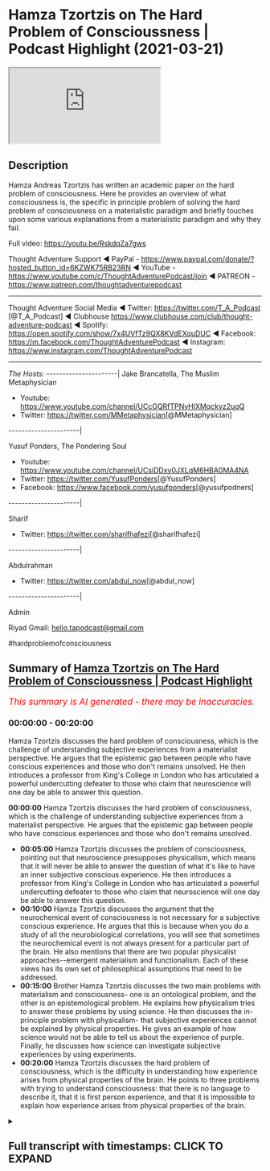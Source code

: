 # Hamza Tzortzis on The Hard Problem of Conscioussness | Podcast Highlight (2021-03-21)

<iframe loading='lazy' src='https://www.youtube.com/embed/zwDd2UNm9lE'></iframe>

## Description

Hamza Andreas Tzortzis has written an academic paper on the hard problem of consciousness. Here he provides an overview of what consciousness is, the specific in principle problem of solving the hard problem of consciousness on a materialistic paradigm and briefly touches upon some various explanations from a materialistic paradigm and why they fail.

Full video: https://youtu.be/RskdqZa7gws


Thought Adventure Support
◄ PayPal - https://www.paypal.com/donate/?hosted_button_id=6KZWK75RB23RN 
◄ YouTube - https://www.youtube.com/c/ThoughtAdventurePodcast/join
◄ PATREON - https://www.patreon.com/thoughtadventurepodcast
____________________________________________________________________

Thought Adventure Social Media
◄ Twitter: https://twitter.com/T_A_Podcast​​ [@T_A_Podcast]
◄ Clubhouse https://www.clubhouse.com/club/thought-adventure-podcast
◄ Spotify: https://open.spotify.com/show/7x4UVfTz9QX8KVdEXquDUC
◄ Facebook: https://m.facebook.com/ThoughtAdventurePodcast
◄ Instagram: https://www.instagram.com/ThoughtAdventurePodcast​

----------------------------------------------------------------

*The Hosts:*
----------------------|
Jake Brancatella, The Muslim Metaphysician

- Youtube: https://www.youtube.com/channel/UCcGQRfTPNyHlXMqckvz2uqQ
- Twitter:  https://twitter.com/MMetaphysician​​ [@MMetaphysician]

----------------------|

Yusuf Ponders, The Pondering Soul

- Youtube: https://www.youtube.com/channel/UCsiDDxy0JXLqM6HBA0MA4NA
- Twitter: https://twitter.com/YusufPonders​​ [@YusufPonders]
- Facebook: https://www.facebook.com/yusufponders​ [@yusufpodners]

----------------------|

Sharif

- Twitter: https://twitter.com/sharifhafezi​​ [@sharifhafezi]

----------------------|

Abdulrahman

- Twitter: https://twitter.com/abdul_now​ [@abdul_now]

----------------------|

Admin

Riyad 
Gmail: hello.tapodcast@gmail.com


#hardproblemofconsciousness

## Summary of [Hamza Tzortzis on The Hard Problem of Conscioussness | Podcast Highlight](https://www.youtube.com/watch?v=zwDd2UNm9lE)


*<span style="color:red; font-size:125%">This summary is AI generated - there may be inaccuracies</span>. [](/)*

### <a onclick="modifyYTiframeseektime('0')">00:00:00</a> - <a onclick="modifyYTiframeseektime('1200')">00:20:00</a>

Hamza Tzortzis discusses the hard problem of consciousness, which is the challenge of understanding subjective experiences from a materialist perspective. He argues that the epistemic gap between people who have conscious experiences and those who don't remains unsolved. He then introduces a professor from King's College in London who has articulated a powerful undercutting defeater to those who claim that neuroscience will one day be able to answer this question.

**<a onclick="modifyYTiframeseektime('0')">00:00:00</a>** Hamza Tzortzis discusses the hard problem of consciousness, which is the challenge of understanding subjective experiences from a materialist perspective. He argues that the epistemic gap between people who have conscious experiences and those who don't remains unsolved.
* **<a onclick="modifyYTiframeseektime('300')">00:05:00</a>** Hamza Tzortzis discusses the problem of consciousness, pointing out that neuroscience presupposes physicalism, which means that it will never be able to answer the question of what it's like to have an inner subjective conscious experience. He then introduces a professor from King's College in London who has articulated a powerful undercutting defeater to those who claim that neuroscience will one day be able to answer this question.
* **<a onclick="modifyYTiframeseektime('600')">00:10:00</a>** Hamza Tzortzis discusses the argument that the neurochemical event of consciousness is not necessary for a subjective conscious experience. He argues that this is because when you do a study of all the neurobiological correlations, you will see that sometimes the neurochemical event is not always present for a particular part of the brain. He also mentions that there are two popular physicalist approaches--emergent materialism and functionalism. Each of these views has its own set of philosophical assumptions that need to be addressed.
* **<a onclick="modifyYTiframeseektime('900')">00:15:00</a>** Brother Hamza Tzortzis discusses the two main problems with materialism and consciousness- one is an ontological problem, and the other is an epistemological problem. He explains how physicalism tries to answer these problems by using science. He then discusses the in-principle problem with physicalism- that subjective experiences cannot be explained by physical properties. He gives an example of how science would not be able to tell us about the experience of purple. Finally, he discusses how science can investigate subjective experiences by using experiments.
* **<a onclick="modifyYTiframeseektime('1200')">00:20:00</a>** Hamza Tzortzis discusses the hard problem of consciousness, which is the difficulty in understanding how experience arises from physical properties of the brain. He points to three problems with trying to understand consciousness: that there is no language to describe it, that it is first person experience, and that it is impossible to explain how experience arises from physical properties of the brain.

<details><summary><h2>Full transcript with timestamps: CLICK TO EXPAND</h2></summary>

<a onclick="modifyYTiframeseektime('8')">0:00:08</a> okay good thanks for the introduction  
<a onclick="modifyYTiframeseektime('10')">0:00:10</a> jake well i bless you all just ask me  
<a onclick="modifyYTiframeseektime('12')">0:00:12</a> for the opportunity  
<a onclick="modifyYTiframeseektime('19')">0:00:19</a> i wrote a book called the divine reality  
<a onclick="modifyYTiframeseektime('21')">0:00:21</a> and  
<a onclick="modifyYTiframeseektime('23')">0:00:23</a> i did an m.a in philosophy  
<a onclick="modifyYTiframeseektime('26')">0:00:26</a> my dissertation was on the heart problem  
<a onclick="modifyYTiframeseektime('28')">0:00:28</a> of consciousness  
<a onclick="modifyYTiframeseektime('30')">0:00:30</a> and other bits and pieces and i'm  
<a onclick="modifyYTiframeseektime('32')">0:00:32</a> continuing my postgraduate research at  
<a onclick="modifyYTiframeseektime('34')">0:00:34</a> the university of london  
<a onclick="modifyYTiframeseektime('36')">0:00:36</a> and i have a particularly interesting  
<a onclick="modifyYTiframeseektime('37')">0:00:37</a> consciousness because  
<a onclick="modifyYTiframeseektime('40')">0:00:40</a> i had a bit of an issue when i was i was  
<a onclick="modifyYTiframeseektime('42')">0:00:42</a> around i don't know maybe 11 or 12  
<a onclick="modifyYTiframeseektime('44')">0:00:44</a> years old i had this kind of  
<a onclick="modifyYTiframeseektime('47')">0:00:47</a> existential crisis not from the point of  
<a onclick="modifyYTiframeseektime('49')">0:00:49</a> view of meaning or the point of view of  
<a onclick="modifyYTiframeseektime('51')">0:00:51</a> um you know purpose and life it was more  
<a onclick="modifyYTiframeseektime('55')">0:00:55</a> on it was more a form of solipsism which  
<a onclick="modifyYTiframeseektime('58')">0:00:58</a> was  
<a onclick="modifyYTiframeseektime('59')">0:00:59</a> i had a realization just dawned on me  
<a onclick="modifyYTiframeseektime('62')">0:01:02</a> that  
<a onclick="modifyYTiframeseektime('63')">0:01:03</a> i was the only one aware of my own  
<a onclick="modifyYTiframeseektime('66')">0:01:06</a> conscious awareness  
<a onclick="modifyYTiframeseektime('67')">0:01:07</a> and i wasn't aware of other people's  
<a onclick="modifyYTiframeseektime('69')">0:01:09</a> conscious awareness at the same time  
<a onclick="modifyYTiframeseektime('72')">0:01:12</a> that i'm aware of my own awareness  
<a onclick="modifyYTiframeseektime('74')">0:01:14</a> [Laughter]  
<a onclick="modifyYTiframeseektime('76')">0:01:16</a> that might be a bit confusing but that  
<a onclick="modifyYTiframeseektime('78')">0:01:18</a> was extremely lonely  
<a onclick="modifyYTiframeseektime('80')">0:01:20</a> it was it just dawned on me it was such  
<a onclick="modifyYTiframeseektime('82')">0:01:22</a> a lonely thing  
<a onclick="modifyYTiframeseektime('83')">0:01:23</a> that i i think i started crying i'll get  
<a onclick="modifyYTiframeseektime('86')">0:01:26</a> slightly you know  
<a onclick="modifyYTiframeseektime('86')">0:01:26</a> contextually depressed because i felt  
<a onclick="modifyYTiframeseektime('90')">0:01:30</a> like i was maybe the only one who really  
<a onclick="modifyYTiframeseektime('92')">0:01:32</a> exists  
<a onclick="modifyYTiframeseektime('93')">0:01:33</a> right now people may not empathize with  
<a onclick="modifyYTiframeseektime('95')">0:01:35</a> this at all because they haven't had  
<a onclick="modifyYTiframeseektime('97')">0:01:37</a> this experience  
<a onclick="modifyYTiframeseektime('98')">0:01:38</a> thank god but some people just have  
<a onclick="modifyYTiframeseektime('101')">0:01:41</a> those experiences and i think that was  
<a onclick="modifyYTiframeseektime('102')">0:01:42</a> the kind of  
<a onclick="modifyYTiframeseektime('103')">0:01:43</a> emotional existential driver  
<a onclick="modifyYTiframeseektime('106')">0:01:46</a> in order for me to try and explore the  
<a onclick="modifyYTiframeseektime('108')">0:01:48</a> whole topic of consciousness a little  
<a onclick="modifyYTiframeseektime('110')">0:01:50</a> bit more  
<a onclick="modifyYTiframeseektime('111')">0:01:51</a> and that's why i was very fascinated  
<a onclick="modifyYTiframeseektime('113')">0:01:53</a> with the hard problem of consciousness  
<a onclick="modifyYTiframeseektime('115')">0:01:55</a> now  
<a onclick="modifyYTiframeseektime('116')">0:01:56</a> as many of you may know or not know the  
<a onclick="modifyYTiframeseektime('118')">0:01:58</a> hard problem of consciousness  
<a onclick="modifyYTiframeseektime('120')">0:02:00</a> in the philosophy of the mind is really  
<a onclick="modifyYTiframeseektime('123')">0:02:03</a> based on two key  
<a onclick="modifyYTiframeseektime('124')">0:02:04</a> questions people think it's only one  
<a onclick="modifyYTiframeseektime('126')">0:02:06</a> question but in actual fact is two key  
<a onclick="modifyYTiframeseektime('127')">0:02:07</a> questions  
<a onclick="modifyYTiframeseektime('129')">0:02:09</a> the first key question is what is it  
<a onclick="modifyYTiframeseektime('131')">0:02:11</a> like for a particular  
<a onclick="modifyYTiframeseektime('132')">0:02:12</a> organism to have a in a subjective  
<a onclick="modifyYTiframeseektime('135')">0:02:15</a> conscious experience  
<a onclick="modifyYTiframeseektime('136')">0:02:16</a> okay so i know i have inner subject of  
<a onclick="modifyYTiframeseektime('139')">0:02:19</a> conscious experiences  
<a onclick="modifyYTiframeseektime('141')">0:02:21</a> and i know what it's like for me to have  
<a onclick="modifyYTiframeseektime('142')">0:02:22</a> a hot chocolate on a sunday looking at  
<a onclick="modifyYTiframeseektime('144')">0:02:24</a> the sunset  
<a onclick="modifyYTiframeseektime('146')">0:02:26</a> but what about jake's in a subjective  
<a onclick="modifyYTiframeseektime('148')">0:02:28</a> conscious experience  
<a onclick="modifyYTiframeseektime('150')">0:02:30</a> can i know what it's like for jake to  
<a onclick="modifyYTiframeseektime('152')">0:02:32</a> have a hot chocolate on a sunday  
<a onclick="modifyYTiframeseektime('154')">0:02:34</a> looking at the sunset no i just have my  
<a onclick="modifyYTiframeseektime('157')">0:02:37</a> own  
<a onclick="modifyYTiframeseektime('158')">0:02:38</a> now it's subjectivity for sure  
<a onclick="modifyYTiframeseektime('161')">0:02:41</a> however it is a first person fact no one  
<a onclick="modifyYTiframeseektime('164')">0:02:44</a> can deny the fact that they  
<a onclick="modifyYTiframeseektime('166')">0:02:46</a> have an awareness of their own awareness  
<a onclick="modifyYTiframeseektime('168')">0:02:48</a> or they are  
<a onclick="modifyYTiframeseektime('170')">0:02:50</a> undergoing or they're experiencing a a  
<a onclick="modifyYTiframeseektime('172')">0:02:52</a> form of phenomenal consciousness because  
<a onclick="modifyYTiframeseektime('174')">0:02:54</a> in the literature it's also called  
<a onclick="modifyYTiframeseektime('176')">0:02:56</a> known as phenomenality or phenomenal  
<a onclick="modifyYTiframeseektime('179')">0:02:59</a> experience which basically means  
<a onclick="modifyYTiframeseektime('181')">0:03:01</a> in a subjective conscious experience so  
<a onclick="modifyYTiframeseektime('183')">0:03:03</a> i may be able to  
<a onclick="modifyYTiframeseektime('184')">0:03:04</a> to describe my experience as warm  
<a onclick="modifyYTiframeseektime('188')">0:03:08</a> sweet beautiful and you may use exactly  
<a onclick="modifyYTiframeseektime('191')">0:03:11</a> the same words and we're thinking we're  
<a onclick="modifyYTiframeseektime('193')">0:03:13</a> talking about the same type of  
<a onclick="modifyYTiframeseektime('194')">0:03:14</a> inner subjective conscious experience  
<a onclick="modifyYTiframeseektime('196')">0:03:16</a> but in actual fact we still wouldn't  
<a onclick="modifyYTiframeseektime('198')">0:03:18</a> know  
<a onclick="modifyYTiframeseektime('199')">0:03:19</a> why because words are vehicles to  
<a onclick="modifyYTiframeseektime('201')">0:03:21</a> meaning and meaning is like a reflection  
<a onclick="modifyYTiframeseektime('203')">0:03:23</a> a mirror of that inner subject of  
<a onclick="modifyYTiframeseektime('205')">0:03:25</a> conscious experience  
<a onclick="modifyYTiframeseektime('206')">0:03:26</a> so when i say warm and beautiful and  
<a onclick="modifyYTiframeseektime('209')">0:03:29</a> amazing i have a certain kind of  
<a onclick="modifyYTiframeseektime('212')">0:03:32</a> experience that backs that up that's  
<a onclick="modifyYTiframeseektime('214')">0:03:34</a> personal to me but that doesn't  
<a onclick="modifyYTiframeseektime('215')">0:03:35</a> necessarily mean  
<a onclick="modifyYTiframeseektime('217')">0:03:37</a> that jake has exactly the same type of  
<a onclick="modifyYTiframeseektime('219')">0:03:39</a> experience even though he's using the  
<a onclick="modifyYTiframeseektime('220')">0:03:40</a> same words  
<a onclick="modifyYTiframeseektime('221')">0:03:41</a> right so this is what you may call the  
<a onclick="modifyYTiframeseektime('224')">0:03:44</a> epistemic gap there's an epistemological  
<a onclick="modifyYTiframeseektime('226')">0:03:46</a> gap meaning there is a gap of knowledge  
<a onclick="modifyYTiframeseektime('229')">0:03:49</a> how do we bridge that gap under  
<a onclick="modifyYTiframeseektime('230')">0:03:50</a> materialism and by the way  
<a onclick="modifyYTiframeseektime('232')">0:03:52</a> when we use the word materialism and the  
<a onclick="modifyYTiframeseektime('234')">0:03:54</a> philosophy of the mind  
<a onclick="modifyYTiframeseektime('236')">0:03:56</a> it's used synonymously with physicalism  
<a onclick="modifyYTiframeseektime('238')">0:03:58</a> yes they have two different  
<a onclick="modifyYTiframeseektime('240')">0:04:00</a> histories however they really mean the  
<a onclick="modifyYTiframeseektime('243')">0:04:03</a> following  
<a onclick="modifyYTiframeseektime('244')">0:04:04</a> that consciousness can be reduced to  
<a onclick="modifyYTiframeseektime('247')">0:04:07</a> or is identical to physical processes  
<a onclick="modifyYTiframeseektime('251')">0:04:11</a> materialism historically used to talk  
<a onclick="modifyYTiframeseektime('253')">0:04:13</a> about uh  
<a onclick="modifyYTiframeseektime('254')">0:04:14</a> sorry materialism historically used to  
<a onclick="modifyYTiframeseektime('256')">0:04:16</a> talk about bits of matter  
<a onclick="modifyYTiframeseektime('258')">0:04:18</a> but in the philosophy of the mind in the  
<a onclick="modifyYTiframeseektime('259')">0:04:19</a> literature as far as i'm aware of it  
<a onclick="modifyYTiframeseektime('262')">0:04:22</a> that those two terms are used  
<a onclick="modifyYTiframeseektime('263')">0:04:23</a> synonymously and  
<a onclick="modifyYTiframeseektime('265')">0:04:25</a> they're used in the context that we've  
<a onclick="modifyYTiframeseektime('266')">0:04:26</a> just said that all  
<a onclick="modifyYTiframeseektime('269')">0:04:29</a> conscious consciousness can be reduced  
<a onclick="modifyYTiframeseektime('270')">0:04:30</a> to in some way or identical to  
<a onclick="modifyYTiframeseektime('273')">0:04:33</a> physical processes so that's the first  
<a onclick="modifyYTiframeseektime('275')">0:04:35</a> question of the hard problem  
<a onclick="modifyYTiframeseektime('276')">0:04:36</a> the second question is not an  
<a onclick="modifyYTiframeseektime('278')">0:04:38</a> epistemological question  
<a onclick="modifyYTiframeseektime('280')">0:04:40</a> it's not an epistemic question because  
<a onclick="modifyYTiframeseektime('281')">0:04:41</a> people a lot of the naturalists they say  
<a onclick="modifyYTiframeseektime('284')">0:04:44</a> oh you know we're going to bridge the  
<a onclick="modifyYTiframeseektime('285')">0:04:45</a> gap right we're going to bridge that gap  
<a onclick="modifyYTiframeseektime('288')">0:04:48</a> when we know the science when we learn  
<a onclick="modifyYTiframeseektime('289')">0:04:49</a> more science we'll bridge it  
<a onclick="modifyYTiframeseektime('291')">0:04:51</a> which i think is a huge fallacious  
<a onclick="modifyYTiframeseektime('292')">0:04:52</a> argument we could discuss later and  
<a onclick="modifyYTiframeseektime('294')">0:04:54</a> unpack it later  
<a onclick="modifyYTiframeseektime('295')">0:04:55</a> but the point here is they say we could  
<a onclick="modifyYTiframeseektime('297')">0:04:57</a> bridge the gap but they've misunderstood  
<a onclick="modifyYTiframeseektime('298')">0:04:58</a> the hard problem because the hard  
<a onclick="modifyYTiframeseektime('300')">0:05:00</a> problem is not just an epistemic issue  
<a onclick="modifyYTiframeseektime('302')">0:05:02</a> it's an ontological issue meaning the  
<a onclick="modifyYTiframeseektime('304')">0:05:04</a> source and nature of reality  
<a onclick="modifyYTiframeseektime('305')">0:05:05</a> so the second question is why and how do  
<a onclick="modifyYTiframeseektime('310')">0:05:10</a> phenomenal experiences meaning how and  
<a onclick="modifyYTiframeseektime('312')">0:05:12</a> why do inner subjective conscious  
<a onclick="modifyYTiframeseektime('314')">0:05:14</a> experiences arise  
<a onclick="modifyYTiframeseektime('316')">0:05:16</a> from neurobiological processes this is  
<a onclick="modifyYTiframeseektime('320')">0:05:20</a> has some epistemic issues but it's also  
<a onclick="modifyYTiframeseektime('322')">0:05:22</a> an ontological issue given the fact that  
<a onclick="modifyYTiframeseektime('324')">0:05:24</a> we  
<a onclick="modifyYTiframeseektime('324')">0:05:24</a> have a kind of first person fat sincere  
<a onclick="modifyYTiframeseektime('328')">0:05:28</a> sensation of what it's like to have in  
<a onclick="modifyYTiframeseektime('330')">0:05:30</a> the subject of conscious experiences and  
<a onclick="modifyYTiframeseektime('332')">0:05:32</a> we know  
<a onclick="modifyYTiframeseektime('333')">0:05:33</a> what kind of physical processes are  
<a onclick="modifyYTiframeseektime('336')">0:05:36</a> supposed to be because even according to  
<a onclick="modifyYTiframeseektime('337')">0:05:37</a> the naturalists physical processes are  
<a onclick="modifyYTiframeseektime('339')">0:05:39</a> what  
<a onclick="modifyYTiframeseektime('340')">0:05:40</a> they're blind and non-conscious what  
<a onclick="modifyYTiframeseektime('342')">0:05:42</a> does that mean let's unpack that  
<a onclick="modifyYTiframeseektime('344')">0:05:44</a> when we say physical processes are blind  
<a onclick="modifyYTiframeseektime('346')">0:05:46</a> it means there is no intentional force  
<a onclick="modifyYTiframeseektime('348')">0:05:48</a> directing them anywhere  
<a onclick="modifyYTiframeseektime('349')">0:05:49</a> when we say they're non-conscious we're  
<a onclick="modifyYTiframeseektime('351')">0:05:51</a> saying physical processes  
<a onclick="modifyYTiframeseektime('353')">0:05:53</a> do not have something called  
<a onclick="modifyYTiframeseektime('354')">0:05:54</a> intentionality i know that's a massive  
<a onclick="modifyYTiframeseektime('357')">0:05:57</a> issue in the philosophy of the mind  
<a onclick="modifyYTiframeseektime('360')">0:06:00</a> there's lots of ichthyolaf as they say  
<a onclick="modifyYTiframeseektime('361')">0:06:01</a> the differences of opinion  
<a onclick="modifyYTiframeseektime('363')">0:06:03</a> but just to break it down in in a simple  
<a onclick="modifyYTiframeseektime('365')">0:06:05</a> way  
<a onclick="modifyYTiframeseektime('366')">0:06:06</a> intentionality is about aboutness for  
<a onclick="modifyYTiframeseektime('369')">0:06:09</a> example  
<a onclick="modifyYTiframeseektime('370')">0:06:10</a> i'm looking at my mobile phone my my  
<a onclick="modifyYTiframeseektime('373')">0:06:13</a> stream of consciousness now  
<a onclick="modifyYTiframeseektime('374')">0:06:14</a> is about something other than what's in  
<a onclick="modifyYTiframeseektime('378')">0:06:18</a> here  
<a onclick="modifyYTiframeseektime('378')">0:06:18</a> it's outside it's about something else  
<a onclick="modifyYTiframeseektime('381')">0:06:21</a> physical processes  
<a onclick="modifyYTiframeseektime('382')">0:06:22</a> by definition are not about anything  
<a onclick="modifyYTiframeseektime('386')">0:06:26</a> they're not even about their own selves  
<a onclick="modifyYTiframeseektime('387')">0:06:27</a> they just are cold  
<a onclick="modifyYTiframeseektime('389')">0:06:29</a> and non-conscious from that perspective  
<a onclick="modifyYTiframeseektime('391')">0:06:31</a> so one would argue  
<a onclick="modifyYTiframeseektime('393')">0:06:33</a> if that's the ontology of physicalism  
<a onclick="modifyYTiframeseektime('394')">0:06:34</a> which also relates to  
<a onclick="modifyYTiframeseektime('396')">0:06:36</a> philosophical naturalism then how  
<a onclick="modifyYTiframeseektime('400')">0:06:40</a> can we have inner subjective conscious  
<a onclick="modifyYTiframeseektime('402')">0:06:42</a> experiences arise  
<a onclick="modifyYTiframeseektime('404')">0:06:44</a> from seemingly cold and non-conscious  
<a onclick="modifyYTiframeseektime('407')">0:06:47</a> physical processes  
<a onclick="modifyYTiframeseektime('408')">0:06:48</a> it's like whoa right so how do they  
<a onclick="modifyYTiframeseektime('412')">0:06:52</a> try and answer these questions so let me  
<a onclick="modifyYTiframeseektime('414')">0:06:54</a> go backwards  
<a onclick="modifyYTiframeseektime('416')">0:06:56</a> the first way they're trying to answer  
<a onclick="modifyYTiframeseektime('417')">0:06:57</a> this question  
<a onclick="modifyYTiframeseektime('419')">0:06:59</a> especially from the kind of atheistic  
<a onclick="modifyYTiframeseektime('420')">0:07:00</a> perspective is that science  
<a onclick="modifyYTiframeseektime('422')">0:07:02</a> neuroscience neurobiological studies is  
<a onclick="modifyYTiframeseektime('426')">0:07:06</a> going to solve the problem now with all  
<a onclick="modifyYTiframeseektime('427')">0:07:07</a> due respect  
<a onclick="modifyYTiframeseektime('428')">0:07:08</a> right with all due respect  
<a onclick="modifyYTiframeseektime('432')">0:07:12</a> neuroscience is predicated on a  
<a onclick="modifyYTiframeseektime('434')">0:07:14</a> philosophical assumption  
<a onclick="modifyYTiframeseektime('436')">0:07:16</a> this is well known if you read the works  
<a onclick="modifyYTiframeseektime('437')">0:07:17</a> of um  
<a onclick="modifyYTiframeseektime('439')">0:07:19</a> rex wilson anti romancio manzotti  
<a onclick="modifyYTiframeseektime('442')">0:07:22</a> moderato  
<a onclick="modifyYTiframeseektime('443')">0:07:23</a> blah blah blah blah blah the  
<a onclick="modifyYTiframeseektime('445')">0:07:25</a> philosophers of the mind and even  
<a onclick="modifyYTiframeseektime('446')">0:07:26</a> neuroscientists themselves  
<a onclick="modifyYTiframeseektime('448')">0:07:28</a> understand that neurobiological studies  
<a onclick="modifyYTiframeseektime('450')">0:07:30</a> neuroscience  
<a onclick="modifyYTiframeseektime('452')">0:07:32</a> it assumes physicalism  
<a onclick="modifyYTiframeseektime('455')">0:07:35</a> so what all neuro biological studies can  
<a onclick="modifyYTiframeseektime('459')">0:07:39</a> do  
<a onclick="modifyYTiframeseektime('460')">0:07:40</a> is basically give you a physicalistic  
<a onclick="modifyYTiframeseektime('462')">0:07:42</a> approach or a materialistic  
<a onclick="modifyYTiframeseektime('464')">0:07:44</a> approach to this question and by  
<a onclick="modifyYTiframeseektime('466')">0:07:46</a> definition it won't really solve the  
<a onclick="modifyYTiframeseektime('467')">0:07:47</a> problem because it will be always  
<a onclick="modifyYTiframeseektime('469')">0:07:49</a> assumed  
<a onclick="modifyYTiframeseektime('471')">0:07:51</a> to be true what we're trying to show is  
<a onclick="modifyYTiframeseektime('474')">0:07:54</a> well  
<a onclick="modifyYTiframeseektime('474')">0:07:54</a> is physicalism true is materialism of  
<a onclick="modifyYTiframeseektime('477')">0:07:57</a> physicalism  
<a onclick="modifyYTiframeseektime('478')">0:07:58</a> the correct philosophy of the mind to  
<a onclick="modifyYTiframeseektime('480')">0:08:00</a> understand the reality of consciousness  
<a onclick="modifyYTiframeseektime('482')">0:08:02</a> right  
<a onclick="modifyYTiframeseektime('482')">0:08:02</a> they can't even start dealing with that  
<a onclick="modifyYTiframeseektime('484')">0:08:04</a> question because all neurobiological  
<a onclick="modifyYTiframeseektime('486')">0:08:06</a> studies  
<a onclick="modifyYTiframeseektime('486')">0:08:06</a> are basically uh predicated on this  
<a onclick="modifyYTiframeseektime('490')">0:08:10</a> philosophical assumption which is  
<a onclick="modifyYTiframeseektime('492')">0:08:12</a> physicalism so neuroscience will never  
<a onclick="modifyYTiframeseektime('494')">0:08:14</a> be able to address this issue because  
<a onclick="modifyYTiframeseektime('496')">0:08:16</a> neuroscience generally speaking is a  
<a onclick="modifyYTiframeseektime('498')">0:08:18</a> study of correlations as one of my  
<a onclick="modifyYTiframeseektime('500')">0:08:20</a> friends who's a who did a masters in  
<a onclick="modifyYTiframeseektime('501')">0:08:21</a> neuroscience he called it  
<a onclick="modifyYTiframeseektime('503')">0:08:23</a> pixelated phrenology yeah the phenology  
<a onclick="modifyYTiframeseektime('506')">0:08:26</a> of the study of the brain is pixelated  
<a onclick="modifyYTiframeseektime('508')">0:08:28</a> phonology  
<a onclick="modifyYTiframeseektime('509')">0:08:29</a> and and listen to this this is my  
<a onclick="modifyYTiframeseektime('510')">0:08:30</a> challenge even if we're to map  
<a onclick="modifyYTiframeseektime('513')">0:08:33</a> out the entirety of jake's brain right  
<a onclick="modifyYTiframeseektime('516')">0:08:36</a> say we map it out and we can correlate  
<a onclick="modifyYTiframeseektime('520')">0:08:40</a> every single pattern and the minutiae  
<a onclick="modifyYTiframeseektime('523')">0:08:43</a> the differences and correlate them  
<a onclick="modifyYTiframeseektime('526')">0:08:46</a> to inner subject of conscious  
<a onclick="modifyYTiframeseektime('528')">0:08:48</a> experiences  
<a onclick="modifyYTiframeseektime('530')">0:08:50</a> and correlate those to his utterances of  
<a onclick="modifyYTiframeseektime('532')">0:08:52</a> the descriptions of his inner  
<a onclick="modifyYTiframeseektime('534')">0:08:54</a> experiences  
<a onclick="modifyYTiframeseektime('536')">0:08:56</a> it still would not he still won't solve  
<a onclick="modifyYTiframeseektime('537')">0:08:57</a> the problem people still want to answer  
<a onclick="modifyYTiframeseektime('539')">0:08:59</a> both questions  
<a onclick="modifyYTiframeseektime('540')">0:09:00</a> he won't answer okay well what is it  
<a onclick="modifyYTiframeseektime('542')">0:09:02</a> like for jake to undergo a particular  
<a onclick="modifyYTiframeseektime('544')">0:09:04</a> inner subject of conscious experience we  
<a onclick="modifyYTiframeseektime('545')">0:09:05</a> just have his  
<a onclick="modifyYTiframeseektime('546')">0:09:06</a> we just have his descriptions right  
<a onclick="modifyYTiframeseektime('548')">0:09:08</a> right but what is it like  
<a onclick="modifyYTiframeseektime('550')">0:09:10</a> and we won't be able to answer the  
<a onclick="modifyYTiframeseektime('551')">0:09:11</a> question well how on earth does he have  
<a onclick="modifyYTiframeseektime('553')">0:09:13</a> this inner subjective conscious  
<a onclick="modifyYTiframeseektime('554')">0:09:14</a> experience  
<a onclick="modifyYTiframeseektime('555')">0:09:15</a> arising arising from  
<a onclick="modifyYTiframeseektime('558')">0:09:18</a> seemingly cold blind physical processes  
<a onclick="modifyYTiframeseektime('562')">0:09:22</a> so even if neuroscience were to map  
<a onclick="modifyYTiframeseektime('566')">0:09:26</a> everything in the brain because this is  
<a onclick="modifyYTiframeseektime('567')">0:09:27</a> one of the arguments from the atheist  
<a onclick="modifyYTiframeseektime('569')">0:09:29</a> look man when we know everything about  
<a onclick="modifyYTiframeseektime('570')">0:09:30</a> the brain we'll know everything about  
<a onclick="modifyYTiframeseektime('572')">0:09:32</a> consciousness  
<a onclick="modifyYTiframeseektime('574')">0:09:34</a> that would only make sense if you're an  
<a onclick="modifyYTiframeseektime('576')">0:09:36</a> eliminative materialist right but we  
<a onclick="modifyYTiframeseektime('577')">0:09:37</a> could discuss a bit later  
<a onclick="modifyYTiframeseektime('579')">0:09:39</a> so neuroscience can't really deal with  
<a onclick="modifyYTiframeseektime('581')">0:09:41</a> the problem and  
<a onclick="modifyYTiframeseektime('583')">0:09:43</a> i've got something here from professor  
<a onclick="modifyYTiframeseektime('586')">0:09:46</a> i forgot his name now he's from king's  
<a onclick="modifyYTiframeseektime('589')">0:09:49</a> college university in london  
<a onclick="modifyYTiframeseektime('591')">0:09:51</a> he actually articulated a really  
<a onclick="modifyYTiframeseektime('593')">0:09:53</a> powerful undercutting defeater  
<a onclick="modifyYTiframeseektime('595')">0:09:55</a> to people who claim that neuroscience is  
<a onclick="modifyYTiframeseektime('598')">0:09:58</a> actually  
<a onclick="modifyYTiframeseektime('599')">0:09:59</a> if we know more about the brain will  
<a onclick="modifyYTiframeseektime('601')">0:10:01</a> know more about consciousness from the  
<a onclick="modifyYTiframeseektime('602')">0:10:02</a> point of view of inner subjective  
<a onclick="modifyYTiframeseektime('604')">0:10:04</a> conscious experiences so he makes a  
<a onclick="modifyYTiframeseektime('608')">0:10:08</a> really  
<a onclick="modifyYTiframeseektime('608')">0:10:08</a> beautiful point here it's papino the  
<a onclick="modifyYTiframeseektime('610')">0:10:10</a> professor papinel  
<a onclick="modifyYTiframeseektime('612')">0:10:12</a> yeah i think his name is david papino he  
<a onclick="modifyYTiframeseektime('613')">0:10:13</a> presents a really nice argument i want  
<a onclick="modifyYTiframeseektime('615')">0:10:15</a> to summarize the argument for you it's  
<a onclick="modifyYTiframeseektime('617')">0:10:17</a> the seven statements  
<a onclick="modifyYTiframeseektime('618')">0:10:18</a> so he says number one and i'm  
<a onclick="modifyYTiframeseektime('620')">0:10:20</a> paraphrasing  
<a onclick="modifyYTiframeseektime('621')">0:10:21</a> a neurochemical event e is identical  
<a onclick="modifyYTiframeseektime('625')">0:10:25</a> with the conscious experience p  
<a onclick="modifyYTiframeseektime('628')">0:10:28</a> number two e cannot be absent  
<a onclick="modifyYTiframeseektime('631')">0:10:31</a> when p is testified to be present  
<a onclick="modifyYTiframeseektime('635')">0:10:35</a> three e cannot be present when p  
<a onclick="modifyYTiframeseektime('638')">0:10:38</a> is testified to be absent four  
<a onclick="modifyYTiframeseektime('642')">0:10:42</a> e must be present to be necessary for p  
<a onclick="modifyYTiframeseektime('645')">0:10:45</a> five e is sometimes absence when p  
<a onclick="modifyYTiframeseektime('648')">0:10:48</a> is testified to be present six e  
<a onclick="modifyYTiframeseektime('651')">0:10:51</a> is sometimes present when p is testified  
<a onclick="modifyYTiframeseektime('654')">0:10:54</a> to be absent  
<a onclick="modifyYTiframeseektime('655')">0:10:55</a> seven conclusion therefore e is not  
<a onclick="modifyYTiframeseektime('657')">0:10:57</a> necessary for p  
<a onclick="modifyYTiframeseektime('658')">0:10:58</a> so his conclusion is that the  
<a onclick="modifyYTiframeseektime('660')">0:11:00</a> neurochemical event e is not necessary  
<a onclick="modifyYTiframeseektime('662')">0:11:02</a> for  
<a onclick="modifyYTiframeseektime('663')">0:11:03</a> in a subjective conscious experience p  
<a onclick="modifyYTiframeseektime('666')">0:11:06</a> because when you do a study of all the  
<a onclick="modifyYTiframeseektime('668')">0:11:08</a> neurobiological  
<a onclick="modifyYTiframeseektime('669')">0:11:09</a> correlations you will see that sometimes  
<a onclick="modifyYTiframeseektime('672')">0:11:12</a> the neurobiological  
<a onclick="modifyYTiframeseektime('674')">0:11:14</a> event e is not always present for a  
<a onclick="modifyYTiframeseektime('675')">0:11:15</a> particular p  
<a onclick="modifyYTiframeseektime('677')">0:11:17</a> and sometimes it's absent sometimes it's  
<a onclick="modifyYTiframeseektime('678')">0:11:18</a> present and so on and so forth  
<a onclick="modifyYTiframeseektime('680')">0:11:20</a> so it shows that the correlations they  
<a onclick="modifyYTiframeseektime('682')">0:11:22</a> have found so far are not  
<a onclick="modifyYTiframeseektime('684')">0:11:24</a> necessary for p which is a really  
<a onclick="modifyYTiframeseektime('686')">0:11:26</a> interesting argument by papua new now  
<a onclick="modifyYTiframeseektime('688')">0:11:28</a> i've gone too long i don't want to take  
<a onclick="modifyYTiframeseektime('690')">0:11:30</a> too much time so i just want to  
<a onclick="modifyYTiframeseektime('691')">0:11:31</a> mention what are the physicalist claims  
<a onclick="modifyYTiframeseektime('694')">0:11:34</a> so i'm not going to go into them and  
<a onclick="modifyYTiframeseektime('695')">0:11:35</a> refute them i think we should do that  
<a onclick="modifyYTiframeseektime('696')">0:11:36</a> together  
<a onclick="modifyYTiframeseektime('697')">0:11:37</a> right so one approach  
<a onclick="modifyYTiframeseektime('700')">0:11:40</a> is what you would call eliminative  
<a onclick="modifyYTiframeseektime('702')">0:11:42</a> materialism okay  
<a onclick="modifyYTiframeseektime('704')">0:11:44</a> and one would argue that the church  
<a onclick="modifyYTiframeseektime('706')">0:11:46</a> lands had this view  
<a onclick="modifyYTiframeseektime('707')">0:11:47</a> then it had this view in 1991 he wrote  
<a onclick="modifyYTiframeseektime('709')">0:11:49</a> the book consciousness explained  
<a onclick="modifyYTiframeseektime('711')">0:11:51</a> met some philosophers said that book  
<a onclick="modifyYTiframeseektime('713')">0:11:53</a> should have been called  
<a onclick="modifyYTiframeseektime('714')">0:11:54</a> consciousness explained away  
<a onclick="modifyYTiframeseektime('717')">0:11:57</a> he doesn't deal with the the questions  
<a onclick="modifyYTiframeseektime('719')">0:11:59</a> of the hard problem of consciousness he  
<a onclick="modifyYTiframeseektime('720')">0:12:00</a> just he just thinks that we're just like  
<a onclick="modifyYTiframeseektime('721')">0:12:01</a> you know  
<a onclick="modifyYTiframeseektime('722')">0:12:02</a> robots we don't have any consciousness  
<a onclick="modifyYTiframeseektime('723')">0:12:03</a> right yeah so it's eliminative materials  
<a onclick="modifyYTiframeseektime('725')">0:12:05</a> which basically says that there is no  
<a onclick="modifyYTiframeseektime('727')">0:12:07</a> consciousness that's essentially what  
<a onclick="modifyYTiframeseektime('728')">0:12:08</a> they're saying  
<a onclick="modifyYTiframeseektime('729')">0:12:09</a> and we could unpack what it means and  
<a onclick="modifyYTiframeseektime('731')">0:12:11</a> unpack and how we can address that  
<a onclick="modifyYTiframeseektime('732')">0:12:12</a> during  
<a onclick="modifyYTiframeseektime('733')">0:12:13</a> the podcast today and by the way a lot  
<a onclick="modifyYTiframeseektime('736')">0:12:16</a> of the  
<a onclick="modifyYTiframeseektime('736')">0:12:16</a> empirical neurobiological studies that  
<a onclick="modifyYTiframeseektime('738')">0:12:18</a> have fancy names right there are so many  
<a onclick="modifyYTiframeseektime('740')">0:12:20</a> fancy names for many different  
<a onclick="modifyYTiframeseektime('742')">0:12:22</a> you know uh neuro  
<a onclick="modifyYTiframeseektime('745')">0:12:25</a> the neuro correlations and all that  
<a onclick="modifyYTiframeseektime('748')">0:12:28</a> fancy names right all of these things  
<a onclick="modifyYTiframeseektime('749')">0:12:29</a> still have  
<a onclick="modifyYTiframeseektime('750')">0:12:30</a> these um approaches as their  
<a onclick="modifyYTiframeseektime('753')">0:12:33</a> philosophical assumptions so it's very  
<a onclick="modifyYTiframeseektime('754')">0:12:34</a> important to deal with the philosophical  
<a onclick="modifyYTiframeseektime('756')">0:12:36</a> assumptions because  
<a onclick="modifyYTiframeseektime('757')">0:12:37</a> the kind of minutiae of the empirical  
<a onclick="modifyYTiframeseektime('759')">0:12:39</a> neurobiological study  
<a onclick="modifyYTiframeseektime('760')">0:12:40</a> is interesting but it's really  
<a onclick="modifyYTiframeseektime('761')">0:12:41</a> predicated on these approaches anyway  
<a onclick="modifyYTiframeseektime('763')">0:12:43</a> so one is eliminative materialism the  
<a onclick="modifyYTiframeseektime('765')">0:12:45</a> other one is reductive materialism  
<a onclick="modifyYTiframeseektime('767')">0:12:47</a> which basically says it doesn't deny  
<a onclick="modifyYTiframeseektime('769')">0:12:49</a> inner subject of conscious experience  
<a onclick="modifyYTiframeseektime('771')">0:12:51</a> but it says  
<a onclick="modifyYTiframeseektime('772')">0:12:52</a> that that the brain or  
<a onclick="modifyYTiframeseektime('776')">0:12:56</a> understanding or science understanding  
<a onclick="modifyYTiframeseektime('777')">0:12:57</a> of the brain would eventually close the  
<a onclick="modifyYTiframeseektime('780')">0:13:00</a> gap  
<a onclick="modifyYTiframeseektime('780')">0:13:00</a> and will be able to understand that  
<a onclick="modifyYTiframeseektime('784')">0:13:04</a> that that that that consciousness can be  
<a onclick="modifyYTiframeseektime('787')">0:13:07</a> explained  
<a onclick="modifyYTiframeseektime('788')">0:13:08</a> or reduced due to physical processes in  
<a onclick="modifyYTiframeseektime('790')">0:13:10</a> some way so don't say  
<a onclick="modifyYTiframeseektime('791')">0:13:11</a> individual process or individual bits of  
<a onclick="modifyYTiframeseektime('794')">0:13:14</a> matter they will say  
<a onclick="modifyYTiframeseektime('796')">0:13:16</a> you know you could reduce it to physical  
<a onclick="modifyYTiframeseektime('798')">0:13:18</a> processes in some way then we could  
<a onclick="modifyYTiframeseektime('799')">0:13:19</a> discuss  
<a onclick="modifyYTiframeseektime('800')">0:13:20</a> why that's that fails right the other  
<a onclick="modifyYTiframeseektime('802')">0:13:22</a> physicalist approach which is very  
<a onclick="modifyYTiframeseektime('804')">0:13:24</a> popular  
<a onclick="modifyYTiframeseektime('805')">0:13:25</a> is called functionalism functionism just  
<a onclick="modifyYTiframeseektime('808')">0:13:28</a> to really make you understand this it's  
<a onclick="modifyYTiframeseektime('809')">0:13:29</a> like a mirroring a computer system  
<a onclick="modifyYTiframeseektime('811')">0:13:31</a> you have inputs mental states and  
<a onclick="modifyYTiframeseektime('813')">0:13:33</a> outputs  
<a onclick="modifyYTiframeseektime('814')">0:13:34</a> and you know they say when you have an  
<a onclick="modifyYTiframeseektime('816')">0:13:36</a> input for example  
<a onclick="modifyYTiframeseektime('818')">0:13:38</a> your your your bus is coming right  
<a onclick="modifyYTiframeseektime('821')">0:13:41</a> um and your mental state is oh my god  
<a onclick="modifyYTiframeseektime('824')">0:13:44</a> i'm going to be late  
<a onclick="modifyYTiframeseektime('825')">0:13:45</a> right you have the inner subjection  
<a onclick="modifyYTiframeseektime('826')">0:13:46</a> cause experience i'm actually late  
<a onclick="modifyYTiframeseektime('828')">0:13:48</a> and then the output is that you start  
<a onclick="modifyYTiframeseektime('830')">0:13:50</a> running for your bus  
<a onclick="modifyYTiframeseektime('832')">0:13:52</a> so there is a connection between inputs  
<a onclick="modifyYTiframeseektime('834')">0:13:54</a> outputs  
<a onclick="modifyYTiframeseektime('835')">0:13:55</a> and mental states but as you know that  
<a onclick="modifyYTiframeseektime('837')">0:13:57</a> doesn't even answer any of the problems  
<a onclick="modifyYTiframeseektime('839')">0:13:59</a> of the hard  
<a onclick="modifyYTiframeseektime('840')">0:14:00</a> problems of consciousness but we could  
<a onclick="modifyYTiframeseektime('841')">0:14:01</a> address that later  
<a onclick="modifyYTiframeseektime('843')">0:14:03</a> another view well probably the final  
<a onclick="modifyYTiframeseektime('845')">0:14:05</a> physical is to be main physicalist views  
<a onclick="modifyYTiframeseektime('847')">0:14:07</a> what you call  
<a onclick="modifyYTiframeseektime('848')">0:14:08</a> emergent materialism which is getting  
<a onclick="modifyYTiframeseektime('850')">0:14:10</a> quite popular and there are two forms of  
<a onclick="modifyYTiframeseektime('852')">0:14:12</a> emergent materialism you have strong  
<a onclick="modifyYTiframeseektime('853')">0:14:13</a> emergent materialism and weak emergent  
<a onclick="modifyYTiframeseektime('855')">0:14:15</a> materialism  
<a onclick="modifyYTiframeseektime('857')">0:14:17</a> strong emergent materialism says look  
<a onclick="modifyYTiframeseektime('859')">0:14:19</a> consciousness exists  
<a onclick="modifyYTiframeseektime('861')">0:14:21</a> but it's based on complex physical  
<a onclick="modifyYTiframeseektime('864')">0:14:24</a> processes and these physical processes  
<a onclick="modifyYTiframeseektime('865')">0:14:25</a> have complex causal relations  
<a onclick="modifyYTiframeseektime('867')">0:14:27</a> and it's impossible to impossible to  
<a onclick="modifyYTiframeseektime('870')">0:14:30</a> unravel them  
<a onclick="modifyYTiframeseektime('871')">0:14:31</a> and they say to try and understand it  
<a onclick="modifyYTiframeseektime('872')">0:14:32</a> it's equivalent of putting for example  
<a onclick="modifyYTiframeseektime('875')">0:14:35</a> darwin's book on the original species in  
<a onclick="modifyYTiframeseektime('877')">0:14:37</a> a hamster's cage  
<a onclick="modifyYTiframeseektime('879')">0:14:39</a> thinking that hamster is going to  
<a onclick="modifyYTiframeseektime('880')">0:14:40</a> understand its origins right it's a good  
<a onclick="modifyYTiframeseektime('882')">0:14:42</a> it's an interesting  
<a onclick="modifyYTiframeseektime('883')">0:14:43</a> point but it's a failed point because  
<a onclick="modifyYTiframeseektime('885')">0:14:45</a> all they're doing they're really  
<a onclick="modifyYTiframeseektime('886')">0:14:46</a> assuming  
<a onclick="modifyYTiframeseektime('887')">0:14:47</a> some type of physicalism like reductive  
<a onclick="modifyYTiframeseektime('890')">0:14:50</a> materialism anyway or reductive  
<a onclick="modifyYTiframeseektime('891')">0:14:51</a> uh or yeah reductive materialism  
<a onclick="modifyYTiframeseektime('895')">0:14:55</a> and it's a bit of a compound we can  
<a onclick="modifyYTiframeseektime('896')">0:14:56</a> unders we could discuss later why that's  
<a onclick="modifyYTiframeseektime('897')">0:14:57</a> the case  
<a onclick="modifyYTiframeseektime('898')">0:14:58</a> the other version which is called weak  
<a onclick="modifyYTiframeseektime('900')">0:15:00</a> emergent materialism  
<a onclick="modifyYTiframeseektime('902')">0:15:02</a> which basically says yes it's based on  
<a onclick="modifyYTiframeseektime('904')">0:15:04</a> complex physical processes and these  
<a onclick="modifyYTiframeseektime('906')">0:15:06</a> physical processes have complex  
<a onclick="modifyYTiframeseektime('908')">0:15:08</a> causal relations when we unravel them  
<a onclick="modifyYTiframeseektime('911')">0:15:11</a> we'll be able to understand subjective  
<a onclick="modifyYTiframeseektime('913')">0:15:13</a> consciousness  
<a onclick="modifyYTiframeseektime('914')">0:15:14</a> but really that's not a philosophy in  
<a onclick="modifyYTiframeseektime('916')">0:15:16</a> itself  
<a onclick="modifyYTiframeseektime('917')">0:15:17</a> that's reductive materialism you're  
<a onclick="modifyYTiframeseektime('919')">0:15:19</a> assuming reductive materialism  
<a onclick="modifyYTiframeseektime('921')">0:15:21</a> to be true and if you dealt with  
<a onclick="modifyYTiframeseektime('922')">0:15:22</a> reductive materialism then you've dealt  
<a onclick="modifyYTiframeseektime('924')">0:15:24</a> with  
<a onclick="modifyYTiframeseektime('925')">0:15:25</a> uh weak emergence and they give you  
<a onclick="modifyYTiframeseektime('926')">0:15:26</a> things like you know what about water  
<a onclick="modifyYTiframeseektime('928')">0:15:28</a> you know you have the the molecules of  
<a onclick="modifyYTiframeseektime('931')">0:15:31</a> oxygen  
<a onclick="modifyYTiframeseektime('932')">0:15:32</a> and and hydrogen and they combine  
<a onclick="modifyYTiframeseektime('934')">0:15:34</a> together to give you properties that  
<a onclick="modifyYTiframeseektime('936')">0:15:36</a> don't exist in in the original  
<a onclick="modifyYTiframeseektime('938')">0:15:38</a> individual processes that's what  
<a onclick="modifyYTiframeseektime('940')">0:15:40</a> emergent materialism basically says  
<a onclick="modifyYTiframeseektime('942')">0:15:42</a> that you're going to get something an  
<a onclick="modifyYTiframeseektime('943')">0:15:43</a> emergent property like consciousness  
<a onclick="modifyYTiframeseektime('946')">0:15:46</a> and the properties of consciousness  
<a onclick="modifyYTiframeseektime('947')">0:15:47</a> cannot be found in the individual  
<a onclick="modifyYTiframeseektime('949')">0:15:49</a> processes or in the  
<a onclick="modifyYTiframeseektime('950')">0:15:50</a> physical system that is causally related  
<a onclick="modifyYTiframeseektime('954')">0:15:54</a> and causally connected and they say look  
<a onclick="modifyYTiframeseektime('956')">0:15:56</a> this exists in science anyway look at  
<a onclick="modifyYTiframeseektime('958')">0:15:58</a> look at water h2o  
<a onclick="modifyYTiframeseektime('960')">0:16:00</a> you have hydrogen you have oxygen  
<a onclick="modifyYTiframeseektime('963')">0:16:03</a> and you put them together and they  
<a onclick="modifyYTiframeseektime('966')">0:16:06</a> causally relate in some way  
<a onclick="modifyYTiframeseektime('968')">0:16:08</a> and you have properties of water that  
<a onclick="modifyYTiframeseektime('969')">0:16:09</a> don't belong to the individual  
<a onclick="modifyYTiframeseektime('971')">0:16:11</a> uh molecule molecules for example the  
<a onclick="modifyYTiframeseektime('974')">0:16:14</a> individual  
<a onclick="modifyYTiframeseektime('975')">0:16:15</a> atoms hydrogen atoms oxygen atoms right  
<a onclick="modifyYTiframeseektime('977')">0:16:17</a> so you have water that is shiny and it's  
<a onclick="modifyYTiframeseektime('979')">0:16:19</a> a transparent liquid but those  
<a onclick="modifyYTiframeseektime('981')">0:16:21</a> properties cannot be found in the  
<a onclick="modifyYTiframeseektime('982')">0:16:22</a> individual process themselves  
<a onclick="modifyYTiframeseektime('983')">0:16:23</a> which we know that example is a really  
<a onclick="modifyYTiframeseektime('985')">0:16:25</a> bad example for many reasons  
<a onclick="modifyYTiframeseektime('987')">0:16:27</a> which we could discuss so those are the  
<a onclick="modifyYTiframeseektime('988')">0:16:28</a> main type of physicalist ontologies if  
<a onclick="modifyYTiframeseektime('991')">0:16:31</a> you like  
<a onclick="modifyYTiframeseektime('991')">0:16:31</a> or the physical assist or physicalist  
<a onclick="modifyYTiframeseektime('993')">0:16:33</a> approaches to the mind  
<a onclick="modifyYTiframeseektime('995')">0:16:35</a> and i would argue from this we could  
<a onclick="modifyYTiframeseektime('996')">0:16:36</a> even talk about god's existence from the  
<a onclick="modifyYTiframeseektime('998')">0:16:38</a> heart problem of consciousness but  
<a onclick="modifyYTiframeseektime('1000')">0:16:40</a> that's  
<a onclick="modifyYTiframeseektime('1000')">0:16:40</a> maybe for another day uh sorry for  
<a onclick="modifyYTiframeseektime('1003')">0:16:43</a> waffling but  
<a onclick="modifyYTiframeseektime('1004')">0:16:44</a> that's the introduction oh no that was  
<a onclick="modifyYTiframeseektime('1006')">0:16:46</a> great no no no it was a great  
<a onclick="modifyYTiframeseektime('1008')">0:16:48</a> introduction  
<a onclick="modifyYTiframeseektime('1009')">0:16:49</a> really do appreciate it so as far as  
<a onclick="modifyYTiframeseektime('1011')">0:16:51</a> what i understood you saying brother  
<a onclick="modifyYTiframeseektime('1013')">0:16:53</a> hamza is that  
<a onclick="modifyYTiframeseektime('1014')">0:16:54</a> there there's two main problems uh with  
<a onclick="modifyYTiframeseektime('1017')">0:16:57</a> consciousness and materialism  
<a onclick="modifyYTiframeseektime('1019')">0:16:59</a> one is an ontological problem and one is  
<a onclick="modifyYTiframeseektime('1022')">0:17:02</a> an epistemological problem  
<a onclick="modifyYTiframeseektime('1024')">0:17:04</a> and then you went over various different  
<a onclick="modifyYTiframeseektime('1026')">0:17:06</a> um possible  
<a onclick="modifyYTiframeseektime('1028')">0:17:08</a> responses that are offered in the  
<a onclick="modifyYTiframeseektime('1029')">0:17:09</a> literature  
<a onclick="modifyYTiframeseektime('1031')">0:17:11</a> in philosophy of mind from a materialist  
<a onclick="modifyYTiframeseektime('1034')">0:17:14</a> or  
<a onclick="modifyYTiframeseektime('1035')">0:17:15</a> physicalist paradigm and then you  
<a onclick="modifyYTiframeseektime('1037')">0:17:17</a> explain  
<a onclick="modifyYTiframeseektime('1038')">0:17:18</a> some of the some of the issues or  
<a onclick="modifyYTiframeseektime('1040')">0:17:20</a> potential issues with each one of those  
<a onclick="modifyYTiframeseektime('1042')">0:17:22</a> um responses to the uh to the two  
<a onclick="modifyYTiframeseektime('1045')">0:17:25</a> problems that you mentioned  
<a onclick="modifyYTiframeseektime('1047')">0:17:27</a> so i think that was a great intro to  
<a onclick="modifyYTiframeseektime('1049')">0:17:29</a> explaining sort of the foundations for  
<a onclick="modifyYTiframeseektime('1051')">0:17:31</a> the discussion  
<a onclick="modifyYTiframeseektime('1053')">0:17:33</a> i do want to point out to the audience  
<a onclick="modifyYTiframeseektime('1055')">0:17:35</a> that um  
<a onclick="modifyYTiframeseektime('1056')">0:17:36</a> we are going to spend a little bit more  
<a onclick="modifyYTiframeseektime('1058')">0:17:38</a> time on the introduction portion of this  
<a onclick="modifyYTiframeseektime('1060')">0:17:40</a> because  
<a onclick="modifyYTiframeseektime('1061')">0:17:41</a> it is a bit more in-depth and kind of  
<a onclick="modifyYTiframeseektime('1064')">0:17:44</a> uh gets in the weeds a little bit  
<a onclick="modifyYTiframeseektime('1066')">0:17:46</a> philosophically so we want to  
<a onclick="modifyYTiframeseektime('1068')">0:17:48</a> lay the groundwork for the discussion  
<a onclick="modifyYTiframeseektime('1070')">0:17:50</a> before we invite guests on and we're  
<a onclick="modifyYTiframeseektime('1072')">0:17:52</a> probably  
<a onclick="modifyYTiframeseektime('1073')">0:17:53</a> gonna shoot for maybe around 45 minutes  
<a onclick="modifyYTiframeseektime('1075')">0:17:55</a> to an hour to when we start to  
<a onclick="modifyYTiframeseektime('1077')">0:17:57</a> invite guests on um but yeah once again  
<a onclick="modifyYTiframeseektime('1081')">0:18:01</a> hamza do appreciate that  
<a onclick="modifyYTiframeseektime('1082')">0:18:02</a> intro now brother sharif i want to hear  
<a onclick="modifyYTiframeseektime('1085')">0:18:05</a> what your thoughts are on the question  
<a onclick="modifyYTiframeseektime('1087')">0:18:07</a> can materialism actually account for or  
<a onclick="modifyYTiframeseektime('1090')">0:18:10</a> ground consciousness what are your  
<a onclick="modifyYTiframeseektime('1093')">0:18:13</a> thoughts on that  
<a onclick="modifyYTiframeseektime('1094')">0:18:14</a> yeah um so i think brother hames has  
<a onclick="modifyYTiframeseektime('1097')">0:18:17</a> mentioned a lot of points and  
<a onclick="modifyYTiframeseektime('1098')">0:18:18</a> really covered the subject area  
<a onclick="modifyYTiframeseektime('1100')">0:18:20</a> comprehensively uh it seems on this  
<a onclick="modifyYTiframeseektime('1103')">0:18:23</a> uh how i i also see it is  
<a onclick="modifyYTiframeseektime('1107')">0:18:27</a> when we look at the issue of  
<a onclick="modifyYTiframeseektime('1108')">0:18:28</a> consciousness what we're asking is  
<a onclick="modifyYTiframeseektime('1111')">0:18:31</a> how is it that non-physical things  
<a onclick="modifyYTiframeseektime('1115')">0:18:35</a> become self-aware become have this  
<a onclick="modifyYTiframeseektime('1117')">0:18:37</a> internal experience how do non-physical  
<a onclick="modifyYTiframeseektime('1119')">0:18:39</a> sorry  
<a onclick="modifyYTiframeseektime('1120')">0:18:40</a> physical non-conscious things have this  
<a onclick="modifyYTiframeseektime('1122')">0:18:42</a> internal experience  
<a onclick="modifyYTiframeseektime('1123')">0:18:43</a> that's the first question we're trying  
<a onclick="modifyYTiframeseektime('1125')">0:18:45</a> to work out the second question  
<a onclick="modifyYTiframeseektime('1127')">0:18:47</a> is okay how do we approach that how can  
<a onclick="modifyYTiframeseektime('1130')">0:18:50</a> we  
<a onclick="modifyYTiframeseektime('1130')">0:18:50</a> analyze the internal experiences of  
<a onclick="modifyYTiframeseektime('1134')">0:18:54</a> something that's physical you know what  
<a onclick="modifyYTiframeseektime('1136')">0:18:56</a> what do we do  
<a onclick="modifyYTiframeseektime('1137')">0:18:57</a> so normally the scientists will say well  
<a onclick="modifyYTiframeseektime('1139')">0:18:59</a> we'll use science to try to investigate  
<a onclick="modifyYTiframeseektime('1141')">0:19:01</a> that  
<a onclick="modifyYTiframeseektime('1142')">0:19:02</a> and i think as hamza's mentioned and  
<a onclick="modifyYTiframeseektime('1144')">0:19:04</a> also yourself jake  
<a onclick="modifyYTiframeseektime('1145')">0:19:05</a> is that there is a problem there's like  
<a onclick="modifyYTiframeseektime('1147')">0:19:07</a> an in-principle problem the in principle  
<a onclick="modifyYTiframeseektime('1150')">0:19:10</a> problem is this let me give an example  
<a onclick="modifyYTiframeseektime('1152')">0:19:12</a> if i've got a color red yeah uh i've i  
<a onclick="modifyYTiframeseektime('1155')">0:19:15</a> thought this bottle was red but it's  
<a onclick="modifyYTiframeseektime('1157')">0:19:17</a> actually more purple but if i've got  
<a onclick="modifyYTiframeseektime('1158')">0:19:18</a> this  
<a onclick="modifyYTiframeseektime('1158')">0:19:18</a> this purple ribena yeah shouldn't be  
<a onclick="modifyYTiframeseektime('1161')">0:19:21</a> showing that  
<a onclick="modifyYTiframeseektime('1162')">0:19:22</a> we're not sponsored by them so if we've  
<a onclick="modifyYTiframeseektime('1164')">0:19:24</a> got this yeah which is sort of a purpley  
<a onclick="modifyYTiframeseektime('1166')">0:19:26</a> color  
<a onclick="modifyYTiframeseektime('1167')">0:19:27</a> yeah we experience it as purple  
<a onclick="modifyYTiframeseektime('1170')">0:19:30</a> yeah now science what's science going to  
<a onclick="modifyYTiframeseektime('1172')">0:19:32</a> tell us  
<a onclick="modifyYTiframeseektime('1173')">0:19:33</a> about this science is going to say well  
<a onclick="modifyYTiframeseektime('1176')">0:19:36</a> it has a particular  
<a onclick="modifyYTiframeseektime('1178')">0:19:38</a> reflection of light at a specific  
<a onclick="modifyYTiframeseektime('1180')">0:19:40</a> wavelength and a specific energy  
<a onclick="modifyYTiframeseektime('1182')">0:19:42</a> it will tell me the properties of the  
<a onclick="modifyYTiframeseektime('1183')">0:19:43</a> light none  
<a onclick="modifyYTiframeseektime('1185')">0:19:45</a> of those properties are related to my  
<a onclick="modifyYTiframeseektime('1188')">0:19:48</a> experience  
<a onclick="modifyYTiframeseektime('1190')">0:19:50</a> yeah so there's an experience there's an  
<a onclick="modifyYTiframeseektime('1192')">0:19:52</a> attribute that i'm sensing  
<a onclick="modifyYTiframeseektime('1194')">0:19:54</a> which is not physical for the light  
<a onclick="modifyYTiframeseektime('1197')">0:19:57</a> itself  
<a onclick="modifyYTiframeseektime('1198')">0:19:58</a> yeah it goes beyond the light in essence  
<a onclick="modifyYTiframeseektime('1200')">0:20:00</a> beyond the physical  
<a onclick="modifyYTiframeseektime('1201')">0:20:01</a> so what science is going to tell me is  
<a onclick="modifyYTiframeseektime('1203')">0:20:03</a> going to give me a third person  
<a onclick="modifyYTiframeseektime('1205')">0:20:05</a> objective analysis of some reality but  
<a onclick="modifyYTiframeseektime('1208')">0:20:08</a> consciousness my experience of this is a  
<a onclick="modifyYTiframeseektime('1212')">0:20:12</a> first person subjective experience and  
<a onclick="modifyYTiframeseektime('1215')">0:20:15</a> there's nothing  
<a onclick="modifyYTiframeseektime('1216')">0:20:16</a> about the reflection of the wavelength  
<a onclick="modifyYTiframeseektime('1218')">0:20:18</a> of light and its energy  
<a onclick="modifyYTiframeseektime('1220')">0:20:20</a> that tells me i will experience it as  
<a onclick="modifyYTiframeseektime('1223')">0:20:23</a> being  
<a onclick="modifyYTiframeseektime('1224')">0:20:24</a> uh purple or red or whatever color  
<a onclick="modifyYTiframeseektime('1226')">0:20:26</a> there's another problem  
<a onclick="modifyYTiframeseektime('1228')">0:20:28</a> if i have a person who's been blind from  
<a onclick="modifyYTiframeseektime('1231')">0:20:31</a> birth  
<a onclick="modifyYTiframeseektime('1232')">0:20:32</a> and i try to describe that color this  
<a onclick="modifyYTiframeseektime('1235')">0:20:35</a> color here  
<a onclick="modifyYTiframeseektime('1237')">0:20:37</a> there is no language there's no  
<a onclick="modifyYTiframeseektime('1240')">0:20:40</a> descriptive way to describe the color to  
<a onclick="modifyYTiframeseektime('1243')">0:20:43</a> the person who's never seen it  
<a onclick="modifyYTiframeseektime('1245')">0:20:45</a> yeah so we've got another problem in  
<a onclick="modifyYTiframeseektime('1246')">0:20:46</a> terms of being able to describe  
<a onclick="modifyYTiframeseektime('1249')">0:20:49</a> something because the language doesn't  
<a onclick="modifyYTiframeseektime('1251')">0:20:51</a> exist because it is  
<a onclick="modifyYTiframeseektime('1252')">0:20:52</a> first person experience which means if  
<a onclick="modifyYTiframeseektime('1255')">0:20:55</a> you've not experienced it or i've not  
<a onclick="modifyYTiframeseektime('1256')">0:20:56</a> experienced it  
<a onclick="modifyYTiframeseektime('1257')">0:20:57</a> there's no way of being able to describe  
<a onclick="modifyYTiframeseektime('1259')">0:20:59</a> it because nothing in the property  
<a onclick="modifyYTiframeseektime('1262')">0:21:02</a> that allows us to describe describe it  
<a onclick="modifyYTiframeseektime('1264')">0:21:04</a> as the experience that we're having  
<a onclick="modifyYTiframeseektime('1266')">0:21:06</a> and that's not just like color that's  
<a onclick="modifyYTiframeseektime('1268')">0:21:08</a> everything else as well  
<a onclick="modifyYTiframeseektime('1270')">0:21:10</a> taste pain you know as hamza mentioned  
<a onclick="modifyYTiframeseektime('1274')">0:21:14</a> you know  
<a onclick="modifyYTiframeseektime('1274')">0:21:14</a> see you know having a coffee on a sunset  
<a onclick="modifyYTiframeseektime('1277')">0:21:17</a> aftermarket maybe with salah and stuff  
<a onclick="modifyYTiframeseektime('1279')">0:21:19</a> like that so  
<a onclick="modifyYTiframeseektime('1280')">0:21:20</a> you know this this is uh so these things  
<a onclick="modifyYTiframeseektime('1284')">0:21:24</a> we don't  
<a onclick="modifyYTiframeseektime('1285')">0:21:25</a> any experience it's these things we  
<a onclick="modifyYTiframeseektime('1286')">0:21:26</a> can't describe  
<a onclick="modifyYTiframeseektime('1288')">0:21:28</a> because the quality is not in the object  
<a onclick="modifyYTiframeseektime('1291')">0:21:31</a> yeah it's within our own mind so the  
<a onclick="modifyYTiframeseektime('1293')">0:21:33</a> question then becomes well how do i  
<a onclick="modifyYTiframeseektime('1295')">0:21:35</a> access the mind now some people say well  
<a onclick="modifyYTiframeseektime('1297')">0:21:37</a> as hamza mentioned about this  
<a onclick="modifyYTiframeseektime('1298')">0:21:38</a> correlation about how  
<a onclick="modifyYTiframeseektime('1300')">0:21:40</a> the brain states tells us you know  
<a onclick="modifyYTiframeseektime('1304')">0:21:44</a> if we work out the brain states we can  
<a onclick="modifyYTiframeseektime('1306')">0:21:46</a> work out the correlation  
<a onclick="modifyYTiframeseektime('1307')">0:21:47</a> yeah and this is very the analogy that  
<a onclick="modifyYTiframeseektime('1311')">0:21:51</a> you know strikes home to me is if i had  
<a onclick="modifyYTiframeseektime('1314')">0:21:54</a> ones and zeros which are binary code for  
<a onclick="modifyYTiframeseektime('1317')">0:21:57</a> computer programs  
<a onclick="modifyYTiframeseektime('1318')">0:21:58</a> yeah now there's nothing in the ones and  
<a onclick="modifyYTiframeseektime('1321')">0:22:01</a> zeros that tells me what the computer  
<a onclick="modifyYTiframeseektime('1323')">0:22:03</a> program  
<a onclick="modifyYTiframeseektime('1323')">0:22:03</a> is you need something that occurs  
<a onclick="modifyYTiframeseektime('1326')">0:22:06</a> before the computer program and that's  
<a onclick="modifyYTiframeseektime('1329')">0:22:09</a> the mind  
<a onclick="modifyYTiframeseektime('1330')">0:22:10</a> that's the conscious ability to  
<a onclick="modifyYTiframeseektime('1332')">0:22:12</a> interpret the ones and zeros  
<a onclick="modifyYTiframeseektime('1334')">0:22:14</a> it's like most code dashes and dots the  
<a onclick="modifyYTiframeseektime('1337')">0:22:17</a> dashes and dots are not going to  
<a onclick="modifyYTiframeseektime('1338')">0:22:18</a> give me information what's going to give  
<a onclick="modifyYTiframeseektime('1340')">0:22:20</a> me information is the fact that i can  
<a onclick="modifyYTiframeseektime('1342')">0:22:22</a> interpret  
<a onclick="modifyYTiframeseektime('1343')">0:22:23</a> the dashes and dots into a language that  
<a onclick="modifyYTiframeseektime('1346')">0:22:26</a> i can understand  
<a onclick="modifyYTiframeseektime('1347')">0:22:27</a> so i need a mind before the  
<a onclick="modifyYTiframeseektime('1350')">0:22:30</a> signals whether that signals in the  
<a onclick="modifyYTiframeseektime('1352')">0:22:32</a> brain you know the action potentials and  
<a onclick="modifyYTiframeseektime('1354')">0:22:34</a> the neurons  
<a onclick="modifyYTiframeseektime('1355')">0:22:35</a> or whether that is the ones and zeros on  
<a onclick="modifyYTiframeseektime('1357')">0:22:37</a> a computer i need something that has the  
<a onclick="modifyYTiframeseektime('1359')">0:22:39</a> has already existed separate from  
<a onclick="modifyYTiframeseektime('1362')">0:22:42</a> the actual code in order to interpret  
<a onclick="modifyYTiframeseektime('1365')">0:22:45</a> the code  
<a onclick="modifyYTiframeseektime('1366')">0:22:46</a> and the third example or the third  
<a onclick="modifyYTiframeseektime('1368')">0:22:48</a> problem  
<a onclick="modifyYTiframeseektime('1369')">0:22:49</a> is even if people are able to point to  
<a onclick="modifyYTiframeseektime('1372')">0:22:52</a> and say okay this neuron or these group  
<a onclick="modifyYTiframeseektime('1374')">0:22:54</a> of neurons in the brain  
<a onclick="modifyYTiframeseektime('1376')">0:22:56</a> if they fire they'll make you perceive  
<a onclick="modifyYTiframeseektime('1378')">0:22:58</a> the color purple  
<a onclick="modifyYTiframeseektime('1379')">0:22:59</a> yeah but the problem is is that the  
<a onclick="modifyYTiframeseektime('1382')">0:23:02</a> ability to say well okay the firing  
<a onclick="modifyYTiframeseektime('1384')">0:23:04</a> how does that make it purple it's like  
<a onclick="modifyYTiframeseektime('1388')">0:23:08</a> and this is a an example that professor  
<a onclick="modifyYTiframeseektime('1390')">0:23:10</a> donald hoffman said  
<a onclick="modifyYTiframeseektime('1391')">0:23:11</a> it's like you've got a bottle and you  
<a onclick="modifyYTiframeseektime('1393')">0:23:13</a> rub the bottle  
<a onclick="modifyYTiframeseektime('1394')">0:23:14</a> yeah you rub the bottle and a genie pops  
<a onclick="modifyYTiframeseektime('1397')">0:23:17</a> out  
<a onclick="modifyYTiframeseektime('1397')">0:23:17</a> yeah okay fine we rub the bottle yeah  
<a onclick="modifyYTiframeseektime('1401')">0:23:21</a> and the genie pops  
<a onclick="modifyYTiframeseektime('1402')">0:23:22</a> out every time but you're not going to  
<a onclick="modifyYTiframeseektime('1403')">0:23:23</a> say that the bottle is  
<a onclick="modifyYTiframeseektime('1405')">0:23:25</a> causative of the genie you're going to  
<a onclick="modifyYTiframeseektime('1407')">0:23:27</a> say well this phenomenon is occurring  
<a onclick="modifyYTiframeseektime('1409')">0:23:29</a> and i can't  
<a onclick="modifyYTiframeseektime('1409')">0:23:29</a> necessarily connect the two yeah and  
<a onclick="modifyYTiframeseektime('1412')">0:23:32</a> that's what's happening  
<a onclick="modifyYTiframeseektime('1413')">0:23:33</a> because there's a hard problem of  
<a onclick="modifyYTiframeseektime('1414')">0:23:34</a> consciousness consciousness  
<a onclick="modifyYTiframeseektime('1416')">0:23:36</a> is the inability to you know have the  
<a onclick="modifyYTiframeseektime('1419')">0:23:39</a> tools  
<a onclick="modifyYTiframeseektime('1420')">0:23:40</a> in science to access it there's nothing  
<a onclick="modifyYTiframeseektime('1422')">0:23:42</a> within the properties of the reality  
<a onclick="modifyYTiframeseektime('1425')">0:23:45</a> or the brain that tells us how we're  
<a onclick="modifyYTiframeseektime('1426')">0:23:46</a> going to experience a reality  
<a onclick="modifyYTiframeseektime('1428')">0:23:48</a> and even if we're able to show a  
<a onclick="modifyYTiframeseektime('1430')">0:23:50</a> correlation between the  
<a onclick="modifyYTiframeseektime('1432')">0:23:52</a> nerves and the neurons in the brain we  
<a onclick="modifyYTiframeseektime('1434')">0:23:54</a> still don't have the ability to explain  
<a onclick="modifyYTiframeseektime('1437')">0:23:57</a> how this first-person subjective  
<a onclick="modifyYTiframeseektime('1439')">0:23:59</a> experience comes about  
<a onclick="modifyYTiframeseektime('1450')">0:24:10</a> you  
</details>